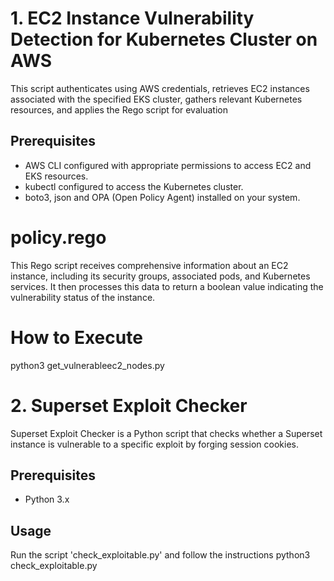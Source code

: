 
# 1. EC2 Instance Vulnerability Detection for Kubernetes Cluster on AWS
This script authenticates using AWS credentials, retrieves EC2 instances associated with the specified EKS cluster, gathers relevant Kubernetes resources, and applies the Rego script for evaluation

## Prerequisites
- AWS CLI configured with appropriate permissions to access EC2 and EKS resources.
- kubectl configured to access the Kubernetes cluster.
- boto3, json and OPA (Open Policy Agent) installed on your system.

# policy.rego
This Rego script receives comprehensive information about an EC2 instance, including its security groups, associated pods, and Kubernetes services. It then processes this data to return a boolean value indicating the vulnerability status of the instance.

# How to Execute
python3 get_vulnerableec2_nodes.py

# 2. Superset Exploit Checker
Superset Exploit Checker is a Python script that checks whether a Superset instance is vulnerable to a specific exploit by forging session cookies.

## Prerequisites

- Python 3.x

## Usage
Run the script 'check_exploitable.py' and follow the instructions
python3 check_exploitable.py





